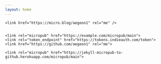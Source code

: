 ```yaml
---
layout: home
---
```


    <link href="https://micro.blog/aegeon1" rel="me" />


    <link rel="micropub" href="https://example.com/micropub/main">
    <link rel="token_endpoint" href="https://tokens.indieauth.com/token">
    <link href="https://github.com/aegeon1" rel="me">

    <link rel="micropub" href="https://jekyll-micropub-to-github.herokuapp.com/micropub/main">
